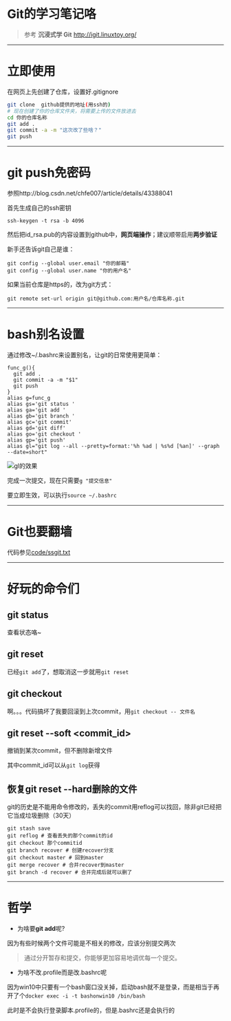 # Git的学习笔记咯

> 参考 **沉浸式学 Git** http://igit.linuxtoy.org/

----

# 立即使用

在网页上先创建了仓库，设置好.gitignore

```bash
git clone  github提供的地址(用ssh的)
# 现在创建了你的仓库文件夹，将需要上传的文件放进去
cd 你的仓库名称
git add .
git commit -a -m "这次改了些啥？"
git push
```

----

# git push免密码

参照http://blog.csdn.net/chfe007/article/details/43388041

首先生成自己的ssh密钥

    ssh-keygen -t rsa -b 4096

然后把id_rsa.pub的内容设置到github中，**网页端操作**；建议顺带启用**两步验证**

新手还告诉git自己是谁：

    git config --global user.email "你的邮箱"
    git config --global user.name "你的用户名"

如果当前仓库是https的，改为git方式：

    git remote set-url origin git@github.com:用户名/仓库名称.git
    
----

# bash别名设置

通过修改~/.bashrc来设置别名，让git的日常使用更简单：

```
func_g(){
  git add .
  git commit -a -m "$1"
  git push
}
alias g=func_g
alias gs='git status '
alias ga='git add '
alias gb='git branch '
alias gc='git commit'
alias gd='git diff'
alias go='git checkout '
alias gp='git push'
alias gl="git log --all --pretty=format:'%h %ad | %s%d [%an]' --graph --date=short"
```

![gl的效果](https://raw.githubusercontent.com/zjuchenyuan/notebook/master/download/img/gl.jpg)

完成一次提交，现在只需要`g "提交信息"`

要立即生效，可以执行`source ~/.bashrc`

----

# Git也要翻墙

代码参见[code/ssgit.txt](code/ssgit.txt)

----

# 好玩的命令们

## git status

查看状态咯~

## git reset

已经`git add`了，想取消这一步就用`git reset`

## git checkout

啊。。。代码搞坏了我要回滚到上次commit，用`git checkout -- 文件名`

## git reset --soft <commit_id>

撤销到某次commit，但不删除新增文件

其中commit_id可以从`git log`获得

## 恢复git reset --hard删除的文件

git的历史是不能用命令修改的，丢失的commit用reflog可以找回，除非git已经把它当成垃圾删除（30天）

```
git stash save
git reflog # 查看丢失的那个commit的id
git checkout 那个commitid
git branch recover # 创建recover分支
git checkout master # 回到master
git merge recover # 合并recover到master
git branch -d recover # 合并完成后就可以删了
```

----

# 哲学

* 为啥要**git add**呢?

因为有些时候两个文件可能是不相关的修改，应该分别提交两次

> 通过分开暂存和提交，你能够更加容易地调优每一个提交。

* 为啥不改.profile而是改.bashrc呢

因为win10中只要有一个bash窗口没关掉，启动bash就不是登录，而是相当于再开了个`docker exec -i -t bashonwin10 /bin/bash`

此时是不会执行登录脚本.profile的，但是.bashrc还是会执行的

